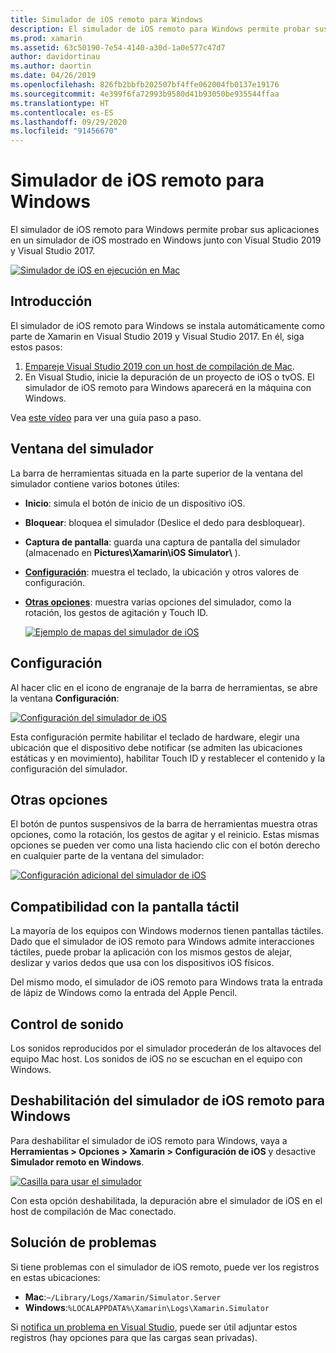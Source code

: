 ```yaml
---
title: Simulador de iOS remoto para Windows
description: El simulador de iOS remoto para Windows permite probar sus aplicaciones en un simulador de iOS mostrado en Windows junto con Visual Studio 2019.
ms.prod: xamarin
ms.assetid: 63c50190-7e54-4140-a30d-1a0e577c47d7
author: davidortinau
ms.author: daortin
ms.date: 04/26/2019
ms.openlocfilehash: 826fb2bbfb202507bf4ffe062004fb0137e19176
ms.sourcegitcommit: 4e399f6fa72993b9580d41b93050be935544ffaa
ms.translationtype: HT
ms.contentlocale: es-ES
ms.lasthandoff: 09/29/2020
ms.locfileid: "91456670"
---
```

# <a name="remoted-ios-simulator-for-windows"></a>Simulador de iOS remoto para Windows

El simulador de iOS remoto para Windows permite probar sus aplicaciones en un simulador de iOS mostrado en Windows junto con Visual Studio 2019 y Visual Studio 2017.

[![Simulador de iOS en ejecución en Mac](images/hero-sml.png "Simulador de iOS en ejecución en Mac")](images/hero.png#lightbox)

## <a name="getting-started"></a>Introducción

El simulador de iOS remoto para Windows se instala automáticamente como parte de Xamarin en Visual Studio 2019 y Visual Studio 2017. En él, siga estos pasos:

1. [Empareje Visual Studio 2019 con un host de compilación de Mac](~/ios/get-started/installation/windows/connecting-to-mac/index.md).
2. En Visual Studio, inicie la depuración de un proyecto de iOS o tvOS. El simulador de iOS remoto para Windows aparecerá en la máquina con Windows.

Vea [este vídeo](deploy.md) para ver una guía paso a paso.

## <a name="simulator-window"></a>Ventana del simulador

La barra de herramientas situada en la parte superior de la ventana del simulador contiene varios botones útiles:

- **Inicio**: simula el botón de inicio de un dispositivo iOS.
- **Bloquear**: bloquea el simulador (Deslice el dedo para desbloquear).
- **Captura de pantalla**: guarda una captura de pantalla del simulador (almacenado en **Pictures\Xamarin\iOS Simulator\\** ).
- [**Configuración**](#settings): muestra el teclado, la ubicación y otros valores de configuración.
- [**Otras opciones**](#other-options): muestra varias opciones del simulador, como la rotación, los gestos de agitación y Touch ID.

    [![Ejemplo de mapas del simulador de iOS](images/maps-app-sml.png "Ejemplo de mapas del simulador de iOS")](images/maps-app.png#lightbox)

## <a name="settings"></a>Configuración

Al hacer clic en el icono de engranaje de la barra de herramientas, se abre la ventana **Configuración**:

[![Configuración del simulador de iOS](images/settings-sml.png "Configuración del simulador de iOS")](images/settings.png#lightbox)

Esta configuración permite habilitar el teclado de hardware, elegir una ubicación que el dispositivo debe notificar (se admiten las ubicaciones estáticas y en movimiento), habilitar Touch ID y restablecer el contenido y la configuración del simulador.

## <a name="other-options"></a>Otras opciones

El botón de puntos suspensivos de la barra de herramientas muestra otras opciones, como la rotación, los gestos de agitar y el reinicio. Estas mismas opciones se pueden ver como una lista haciendo clic con el botón derecho en cualquier parte de la ventana del simulador:

[![Configuración adicional del simulador de iOS](images/more-sml.png "Configuración adicional del simulador de iOS")](images/more.png#lightbox)

## <a name="touchscreen-support"></a>Compatibilidad con la pantalla táctil

La mayoría de los equipos con Windows modernos tienen pantallas táctiles. Dado que el simulador de iOS remoto para Windows admite interacciones táctiles, puede probar la aplicación con los mismos gestos de alejar, deslizar y varios dedos que usa con los dispositivos iOS físicos.

Del mismo modo, el simulador de iOS remoto para Windows trata la entrada de lápiz de Windows como la entrada del Apple Pencil.

## <a name="sound-handling"></a>Control de sonido

Los sonidos reproducidos por el simulador procederán de los altavoces del equipo Mac host.
Los sonidos de iOS no se escuchan en el equipo con Windows.

## <a name="disabling-the-remoted-ios-simulator-for-windows"></a>Deshabilitación del simulador de iOS remoto para Windows

Para deshabilitar el simulador de iOS remoto para Windows, vaya a **Herramientas > Opciones > Xamarin > Configuración de iOS** y desactive **Simulador remoto en Windows**.

[![Casilla para usar el simulador](images/options-sml.png "Casilla para usar el simulador")](images/options.png#lightbox)

Con esta opción deshabilitada, la depuración abre el simulador de iOS en el host de compilación de Mac conectado.

## <a name="troubleshooting"></a>Solución de problemas

Si tiene problemas con el simulador de iOS remoto, puede ver los registros en estas ubicaciones:

- **Mac**:`~/Library/Logs/Xamarin/Simulator.Server`
- **Windows**:`%LOCALAPPDATA%\Xamarin\Logs\Xamarin.Simulator`

Si [notifica un problema en Visual Studio](/visualstudio/ide/how-to-report-a-problem-with-visual-studio), puede ser útil adjuntar estos registros (hay opciones para que las cargas sean privadas).